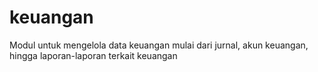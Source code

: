# keuangan
Modul untuk mengelola data keuangan mulai dari jurnal, akun keuangan, hingga laporan-laporan terkait keuangan
